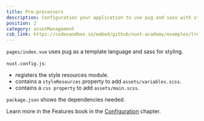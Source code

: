 ```yaml
---
title: Pre-processors
description: Configuration your application to use pug and sass with style resources to easily add variables to all components.
position: 2
category: assetManagement
csb_link: https://codesandbox.io/embed/github/nuxt-academy/examples/tree/master/asset-management/pre-processors?fontsize=14&hidenavigation=1&theme=dark&view=editor
---
```


<example-intro></example-intro>

`pages/index.vue` uses pug as a template language and sass for styling.

`nuxt.config.js`:

- registers the style resources module.
- contains a `styleResources` property to add `assets/variables.scss`.
- contains a `css property` to add `assets/main.scss`.

`package.json` shows the dependencies needed.

<base-alert type="next">

Learn more in the Features book in the [Configuration](/docs/2.x/features/configuration#pre-processors) chapter.

</base-alert>

<code-sandbox :src="csb_link"></code-sandbox>

